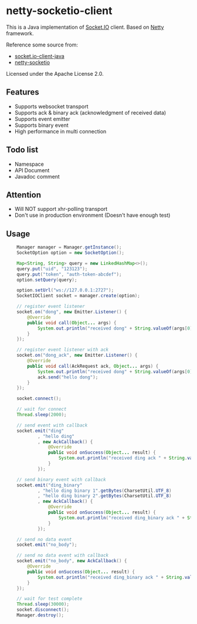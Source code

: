 # netty-socketio-client

This is a Java implementation of [Socket.IO](http://socket.io/) client. Based on [Netty](http://netty.io/) framework.  

Reference some source from:
* [socket.io-client-java](https://github.com/socketio/socket.io-client-java)
* [netty-socketio](https://github.com/mrniko/netty-socketio)

Licensed under the Apache License 2.0.

## Features
* Supports websocket transport  
* Supports ack & binary ack (acknowledgment of received data) 
* Supports event emitter
* Supports binary event
* High performance in multi connection

## Todo list
* Namespace
* API Document
* Javadoc comment

## Attention
* Will NOT support xhr-polling transport
* Don't use in production environment (Doesn't have enough test)

## Usage
```java
    Manager manager = Manager.getInstance();
    SocketOption option = new SocketOption();

    Map<String, String> query = new LinkedHashMap<>();
    query.put("uid", "123123");
    query.put("token", "auth-token-abcdef");
    option.setQuery(query);

    option.setUrl("ws://127.0.0.1:2727");
    SocketIOClient socket = manager.create(option);

    // register event listener
    socket.on("dong", new Emitter.Listener() {
        @Override
        public void call(Object... args) {
            System.out.println("received dong" + String.valueOf(args[0]));
        }
    });

    // register event listener with ack
    socket.on("dong_ack", new Emitter.Listener() {
        @Override
        public void call(AckRequest ack, Object... args) {
            System.out.println("received dong" + String.valueOf(args[0]));
            ack.send("hello dong");
        }
    });

    socket.connect();

    // wait for connect
    Thread.sleep(2000);

    // send event with callback
    socket.emit("ding"
            , "hello ding"
            , new AckCallback() {
                @Override
                public void onSuccess(Object... result) {
                    System.out.println("received ding ack " + String.valueOf(result[0]));
                }
            });

    // send binary event with callback
    socket.emit("ding_binary"
            , "hello ding binary 1".getBytes(CharsetUtil.UTF_8)
            , "hello ding binary 2".getBytes(CharsetUtil.UTF_8)
            , new AckCallback() {
                @Override
                public void onSuccess(Object... result) {
                    System.out.println("received ding_binary ack " + String.valueOf(result[0]));
                }
            });

    // send no data event
    socket.emit("no_body");

    // send no data event with callback
    socket.emit("no_body", new AckCallback() {
        @Override
        public void onSuccess(Object... result) {
            System.out.println("received ding_binary ack " + String.valueOf(result[0]));
        }
    });

    // wait for test complete
    Thread.sleep(30000);
    socket.disconnect();
    Manager.destroy();

```